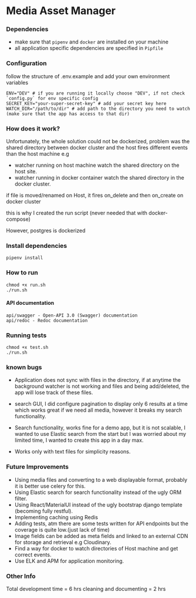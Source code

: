 
# Media Asset Manager

### Dependencies

* make sure that `pipenv` and `docker` are installed on your machine
* all application specific dependencies are specified in `Pipfile`

### Configuration
follow the structure of .env.example and add your own environment variables

```
ENV="DEV" # if you are running it locally choose "DEV", if not check `config.py` for env specific config
SECRET_KEY="your-super-secret-key" # add your secret key here
WATCH_DIR="/path/to/dir" # add path to the directory you need to watch (make sure that the app has access to that dir)
```

### How does it work?

Unfortunately, the whole solution could not be dockerized,
problem was the shared directory between docker cluster and the host fires different events than
the host machine
e.g
* watcher running on host machine watch the shared directory on the host site.
* watcher running in docker container watch the shared directory in the docker cluster.

if file is moved/renamed on Host, it fires on_delete and then on_create on docker cluster

this is why I created the run script (never needed that with docker-compose)

However, postgres is dockerized

### Install dependencies
```
pipenv install
```

### How to run
```
chmod +x run.sh
./run.sh
```

#### API documentation
    api/swagger - Open-API 3.0 (Swagger) documentation
    api/redoc - Redoc documentation


### Running tests
```
chmod +x test.sh
./run.sh
```

### known bugs
* Application does not sync with files in the directory, if at anytime the background watcher is not working and files and being add/deleted, the app will lose track of these files.

* search GUI, I did configure pagination to display only 6 results at a time which works great if we need all media, however it breaks my search functionality.

* Search functionality, works fine for a demo app, but it is not scalable, I wanted to use Elastic search from the start but I was worried about my limited time, I wanted to create this app in a day max.

* Works only with text files for simplicity reasons.

### Future Improvements

* Using media files and converting to a web displayable format, probably it is better use celery for this.
* Using Elastic search for search functionality instead of the ugly ORM filter.
* Using React/MaterialUI instead of the ugly bootstrap django template (becoming fully restful).
* Implementing caching using Redis
* Adding tests, atm there are some tests written for API endpoints but the coverage is quite low.(just lack of time)
* Image fields can be added as meta fields and linked to an external CDN for storage and retrieval e.g Cloudinary.
* Find a way for docker to watch directories of Host machine and get correct events.
* Use ELK and APM for application monitoring.

### Other Info

Total development time = 6 hrs
cleaning and documenting = 2 hrs